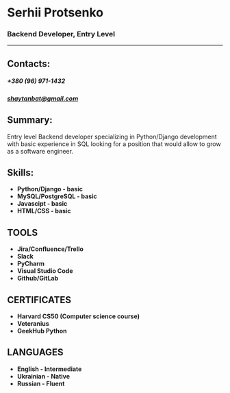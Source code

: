 # Serhii Protsenko

### Backend Developer, Entry Level

---

## Contacts:

##### +380 (96) 971-1432

##### shaytanbat@gmail.com

## Summary:

Entry level Backend developer specializing in Python/Django development with basic experience in SQL looking for a position that would allow to grow as a software engineer.

## Skills:

- **Python/Django - basic**
- **MySQL/PostgreSQL - basic**
- **Javascipt - basic**
- **HTML/CSS - basic**

## TOOLS

- **Jira/Confluence/Trello**
- **Slack**
- **PyCharm**
- **Visual Studio Code**
- **Github/GitLab**

## CERTIFICATES

- **Harvard CS50 (Computer science course)**
- **Veteranius**
- **GeekHub Python**

## LANGUAGES

- **English - Intermediate**
- **Ukrainian - Native**
- **Russian - Fluent**
